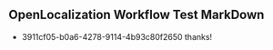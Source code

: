 ## OpenLocalization Workflow Test MarkDown
* 3911cf05-b0a6-4278-9114-4b93c80f2650 thanks!

<!--HONumber=Sep16_HO1-->


